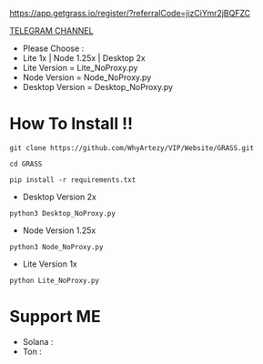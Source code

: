 https://app.getgrass.io/register/?referralCode=jizCiYmr2jBQFZC

[TELEGRAM CHANNEL](https://t.me/airdropfindervip)

- Please Choose :
- Lite 1x | Node 1.25x | Desktop 2x
- Lite Version = Lite_NoProxy.py
- Node Version = Node_NoProxy.py
- Desktop Version = Desktop_NoProxy.py

# How To Install !!
```
git clone https://github.com/WhyArtezy/VIP/Website/GRASS.git
```
```
cd GRASS
```
```
pip install -r requirements.txt
```
- Desktop Version 2x
```
python3 Desktop_NoProxy.py
```
- Node Version 1.25x
```
python3 Node_NoProxy.py
```
- Lite Version 1x
```
python Lite_NoProxy.py
```

# Support ME
- Solana :
- Ton :

